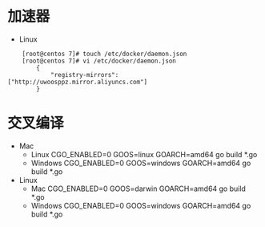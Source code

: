 # 加速器
- Linux
```
	[root@centos 7]# touch /etc/docker/daemon.json
	[root@centos 7]# vi /etc/docker/daemon.json
		{
            "registry-mirrors": ["http://uwoosppz.mirror.aliyuncs.com"]
		}
```

# 交叉编译
- Mac
	- Linux
		CGO_ENABLED=0 GOOS=linux GOARCH=amd64 go build *.go
	- Windows
		CGO_ENABLED=0 GOOS=windows GOARCH=amd64 go build *.go
- Linux
	- Mac
		CGO_ENABLED=0 GOOS=darwin GOARCH=amd64 go build *.go
	- Windows
		CGO_ENABLED=0 GOOS=windows GOARCH=amd64 go build *.go